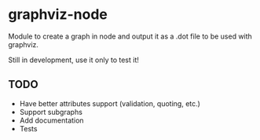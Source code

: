 graphviz-node
=============

Module to create a graph in node and output it as a .dot file to be used with graphviz.

Still in development, use it only to test it!

TODO
----

* Have better attributes support (validation, quoting, etc.)
* Support subgraphs
* Add documentation
* Tests
